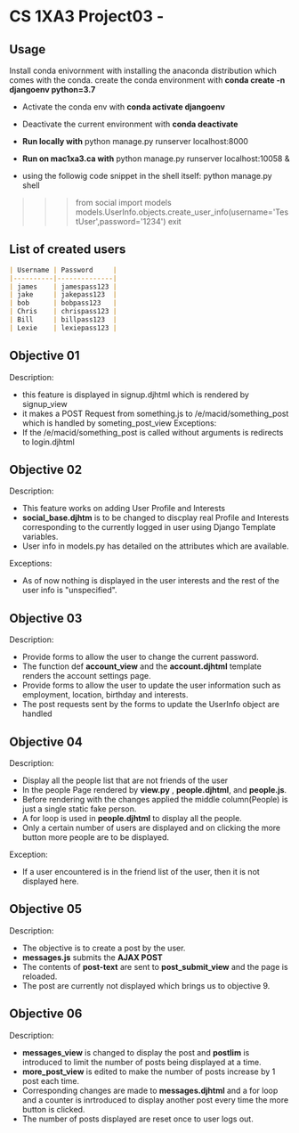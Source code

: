 
# CS 1XA3 Project03 - <khana251>
## Usage
Install conda enivornment with installing the anaconda distribution which comes with the conda.
create the conda environment with **conda create -n djangoenv python=3.7**
- Activate the conda env with **conda activate djangoenv**
- Deactivate the current environment with **conda deactivate**

- **Run locally with**
python manage.py runserver localhost:8000
- **Run on mac1xa3.ca with**
python manage.py runserver localhost:10058 &


- using the followig code snippet in the shell itself:
python manage.py shell
>>> from social import models
>>> models.UserInfo.objects.create_user_info(username='TestUser',password='1234')
>>> exit

## List of created users
```markdown
| Username | Password     |
|----------|--------------|
| james    | jamespass123 |
| jake     | jakepass123  |
| bob      | bobpass123   |
| Chris    | chrispass123 |
| Bill     | billpass123  |
| Lexie    | lexiepass123 |
```


## Objective 01
Description:
- this feature is displayed in signup.djhtml which is rendered by
signup_view
- it makes a POST Request from something.js to /e/macid/something_post
which is handled by someting_post_view
Exceptions:
- If the /e/macid/something_post is called without arguments is redirects
to login.djhtml

## Objective 02
Description:
- This feature works on adding User Profile and Interests
- **social_base.djhtm** is to be changed to discplay real Profile and Interests corresponding
to the currently logged in user using Django Template variables.
- User info in models.py has detailed on the attributes which are available.

Exceptions: 
- As of now nothing is displayed in the user interests and the rest of the user info is "unspecified".

## Objective 03
Description: 

- Provide forms to allow the user to change the current password.
- The function def **account_view** and the **account.djhtml** template renders the account settings page.
- Provide forms to allow the user to update the user information such as employment, location, birthday and interests.
- The post requests sent by the forms to update the UserInfo object are handled


## Objective 04
Description: 

- Display all the people list that are not friends of the user
- In the people Page rendered by **view.py** , **people.djhtml**, and **people.js**.
- Before rendering with the changes applied the middle column(People) is just a single static fake person.
- A for loop is used in **people.djhtml** to display all the people.
- Only a certain number of users are displayed and on clicking the more button more people are to be displayed.

Exception:
- If a user encountered is in the friend list of the user, then it is not displayed here.

## Objective 05
Description:

- The objective is to create a post by the user.
- **messages.js** submits the **AJAX POST**
- The contents of **post-text** are sent to **post_submit_view** and the page is reloaded.
- The post are currently not displayed which brings us to objective 9.

## Objective 06
Description:

- **messages_view** is changed to display the post and **postlim** is introduced to limit the number of posts being displayed at a time. 
- **more_post_view** is edited to make the number of posts increase by 1 post each time.
- Corresponding changes are made to **messages.djhtml** and a for loop and a counter is inrtroduced to display another post every time the more button is clicked.
- The number of posts displayed are reset once to user logs out.
